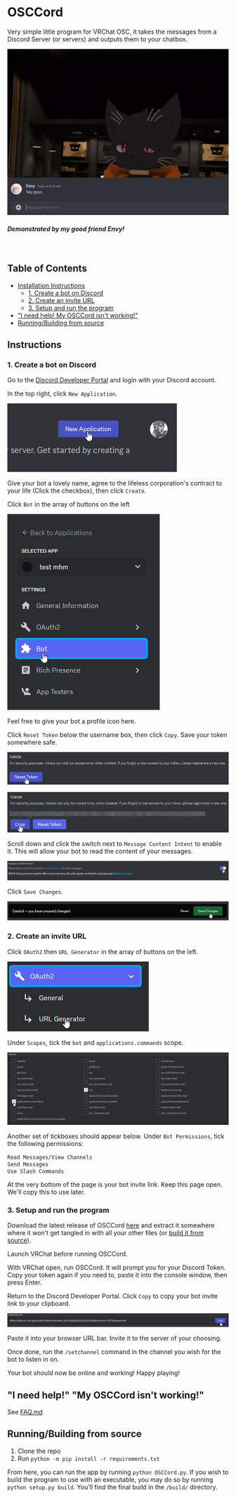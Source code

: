 # OSCCord
Very simple little program for VRChat OSC, it takes the messages from a Discord Server (or servers) and outputs them to your chatbox.

![Program Demonstration](assets/readme-images/demo.gif)
##### Demonstrated by my good friend Envy!
<br>

## Table of Contents
- [Installation Instructions](#instructions)
    - [1. Create a bot on Discord](#1-create-a-bot-on-discord)
    - [2. Create an invite URL](#2-create-an-invite-url)
    - [3. Setup and run the program](#3-setup-and-run-the-program)
- ["I need help! My OSCCord isn't working!"](#i-need-help-my-osccord-isnt-working)
- [Running/Building from source](#runningbuilding-from-source)

## Instructions

### 1. Create a bot on Discord
Go to the [Discord Developer Portal](https://discord.com/developers) and login with your Discord account.

In the top right, click `New Application`.

![New Application button](assets/readme-images/new-app.png)

Give your bot a lovely name, agree to the lifeless corporation's contract to your life (Click the checkbox), then click `Create`.

Click `Bot` in the array of buttons on the left

![Bot side button](assets/readme-images/bot-button.png)

Feel free to give your bot a profile icon here.

Click `Reset Token` below the username box, then click `Copy`. Save your token somewhere safe.

![Reset Token button](assets/readme-images/reset-token.png)

![Copy button](assets/readme-images/copy-button.png)

Scroll down and click the switch next to `Message Content Intent` to enable it. This will allow your bot to read the content of your messages.

![Message Intent switch](assets/readme-images/message-intent.png)

Click `Save Changes`.

![Save Changes button](assets/readme-images/savechanges-button.png)

### 2. Create an invite URL

Click `OAuth2` then `URL Generator` in the array of buttons on the left.

![OAuth/URL Generator button](assets/readme-images/oauth-url.png)

Under `Scopes`, tick the `bot` and `applications.commands` scope.

![Bot Scope Tickbox](assets/readme-images/oauth2-scopes.png)

Another set of tickboxes should appear below. Under `Bot Permissions`, tick the following permissions:

```
Read Messages/View Channels
Send Messages
Use Slash Commands
```

At the very bottom of the page is your bot invite link. Keep this page open. We'll copy this to use later.

### 3. Setup and run the program

Download the latest release of OSCCord [here](https://github.com/Morg-S9/VRC-OSCCord/releases) and extract it somewhere where it won't get tangled in with all your other files (or [build it from source](#runningbuilding-from-source)).

Launch VRChat before running OSCCord.

With VRChat open, run OSCCord. It will prompt you for your Discord Token. Copy your token again if you need to, paste it into the console window, then press Enter. 

Return to the Discord Developer Portal. Click `Copy` to copy your bot invite link to your clipboard.

![Copy Link button](assets/readme-images/copy-url.png)

Paste it into your browser URL bar. Invite it to the server of your choosing.

Once done, run the `/setchannel` command in the channel you wish for the bot to listen in on.

Your bot should now be online and working! Happy playing!

## "I need help!" "My OSCCord isn't working!"
See [FAQ.md](https://github.com/Morg-S9/VRC-OSCCord/blob/main/FAQ.md)

## Running/Building from source

1. Clone the repo
2. Run `python -m pip install -r requirements.txt`

From here, you can run the app by running `python OSCCord.py`. If you wish to build the program to use with an executable, you may do so by running `python setup.py build`. You'll find the final build in the `/build/` directory.

